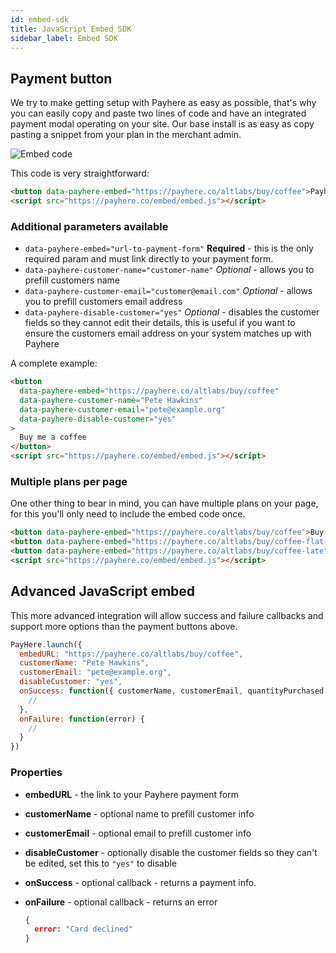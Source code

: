 ```yaml
---
id: embed-sdk
title: JavaScript Embed SDK
sidebar_label: Embed SDK
---
```


## Payment button

We try to make getting setup with Payhere as easy as possible, that's why you can easily copy and paste two lines of code and have an integrated payment modal operating on your site. Our base install is as easy as copy pasting a snippet from your plan in the merchant admin.

![Embed code](/img/docs/embed.png)

This code is very straightforward:

```html
<button data-payhere-embed="https://payhere.co/altlabs/buy/coffee">Payhere</button>
<script src="https://payhere.co/embed/embed.js"></script>
```

### Additional parameters available

- `data-payhere-embed="url-to-payment-form"` **Required** - this is the only required param and must link directly to your payment form.
- `data-payhere-customer-name="customer-name"` *Optional* - allows you to prefill customers name
- `data-payhere-customer-email="customer@email.com"` *Optional* - allows you to prefill customers email address
- `data-payhere-disable-customer="yes"` *Optional* - disables the customer fields so they cannot edit their details, this is useful if you want to ensure the customers email address on your system matches up with Payhere

A complete example:

```html
<button
  data-payhere-embed="https://payhere.co/altlabs/buy/coffee"
  data-payhere-customer-name="Pete Hawkins"
  data-payhere-customer-email="pete@example.org"
  data-payhere-disable-customer="yes"
>
  Buy me a coffee
</button>
<script src="https://payhere.co/embed/embed.js"></script>
```

### Multiple plans per page

One other thing to bear in mind, you can have multiple plans on your page, for this you'll only need to include the embed code once.

```html
<button data-payhere-embed="https://payhere.co/altlabs/buy/coffee">Buy me an americano</button>
<button data-payhere-embed="https://payhere.co/altlabs/buy/coffee-flat-white">Buy me a flat white</button>
<button data-payhere-embed="https://payhere.co/altlabs/buy/coffee-late">Buy me a latte</button>
<script src="https://payhere.co/embed/embed.js"></script>
```

## Advanced JavaScript embed

This more advanced integration will allow success and failure callbacks and support more options than the payment buttons above.

```js
PayHere.launch({
  embedURL: "https://payhere.co/altlabs/buy/coffee",
  customerName: "Pete Hawkins",
  customerEmail: "pete@example.org",
  disableCustomer: "yes",
  onSuccess: function({ customerName, customerEmail, quantityPurchased, requiresFurtherAuthentication, plan: { id, name }, paymentAmount }) {
    //
  },
  onFailure: function(error) {
    //
  }
})
```

### Properties

- **embedURL** - the link to your Payhere payment form
- **customerName** - optional name to prefill customer info
- **customerEmail** - optional email to prefill customer info
- **disableCustomer** - optionally disable the customer fields so they can't be edited, set this to `"yes"` to disable
- **onSuccess** - optional callback - returns a payment info.
- **onFailure** - optional callback - returns an error

    ```json
    {
      error: "Card declined"
    }
    ```
